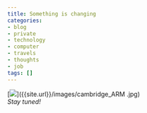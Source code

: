 ```yaml
---
title: Something is changing
categories:
- blog
- private
- technology
- computer
- travels
- thoughts
- job
tags: []
---
```

[![]({{site.url}}/images/cambridge_ARM.jpg)]({{site.url}}/images/cambridge_ARM
.jpg)[  
]({{site.url}}/images/cambridge_ARM.jpg)_Stay tuned!_


